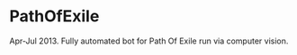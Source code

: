 PathOfExile
===========

Apr-Jul 2013. Fully automated bot for Path Of Exile run via computer vision.
